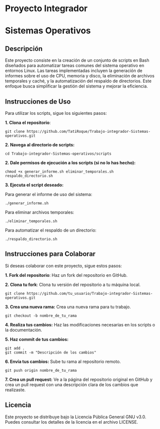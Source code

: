 # Proyecto Integrador 
# Sistemas Operativos

## Descripción
Este proyecto consiste en la creación de un conjunto de scripts en Bash diseñados para automatizar tareas comunes del sistema operativo en entornos Linux. Las tareas implementadas incluyen la generación de informes sobre el uso de CPU, memoria y disco, la eliminación de archivos temporales y caché, y la automatización del respaldo de directorios. Este enfoque busca simplificar la gestión del sistema y mejorar la eficiencia.

## Instrucciones de Uso
Para utilizar los scripts, sigue los siguientes pasos:

**1. Clona el repositorio**:
   ```
   git clone https://github.com/TatiRoque/Trabajo-integrador-Sistemas-operativos.git
   ```
**2. Navega al directorio de scripts:**
```
cd Trabajo-integrador-Sistemas-operativos/scripts
```
**2. Dale permisos de ejecución a los scripts (si no lo has hecho):**
```
chmod +x generar_informe.sh eliminar_temporales.sh respaldo_directorio.sh
```
**3. Ejecuta el script deseado:**

Para generar el informe de uso del sistema:
```
./generar_informe.sh
```
Para eliminar archivos temporales:
```
./eliminar_temporales.sh
```
Para automatizar el respaldo de un directorio:
```
./respaldo_directorio.sh
```
## Instrucciones para Colaborar
Si deseas colaborar con este proyecto, sigue estos pasos:

**1. Fork del repositorio**: Haz un fork del repositorio en GitHub.

**2. Clona tu fork**: Clona tu versión del repositorio a tu máquina local.
   ```
   git clone https://github.com/tu_usuario/Trabajo-integrador-Sistemas-operativos.git
   ```
**3. Crea una nueva rama:** Crea una nueva rama para tu trabajo.
```
git checkout -b nombre_de_tu_rama
```
**4. Realiza tus cambios:** Haz las modificaciones necesarias en los scripts o la documentación.

**5. Haz commit de tus cambios:**
```
git add .
git commit -m "Descripción de los cambios"
```
**6. Envía tus cambios:** Sube tu rama al repositorio remoto.
```
git push origin nombre_de_tu_rama
```
**7. Crea un pull request:** Ve a la página del repositorio original en GitHub y crea un pull request con una descripción clara de los cambios que realizaste.

## Licencia

Este proyecto se distribuye bajo la Licencia Pública General GNU v3.0. Puedes consultar los detalles de la licencia en el archivo LICENSE.